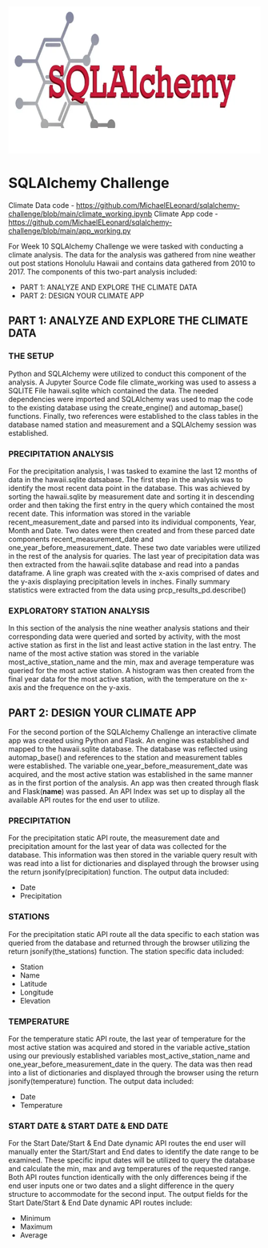 <img src="Pics/Header.png" width="727" height="294">

# SQLAlchemy Challenge
Climate Data code - https://github.com/MichaelELeonard/sqlalchemy-challenge/blob/main/climate_working.ipynb
Climate App code - https://github.com/MichaelELeonard/sqlalchemy-challenge/blob/main/app_working.py

For Week 10 SQLAlchemy Challenge we were tasked with conducting a climate analysis.  The data for the analysis was gathered from nine weather out post stations Honolulu Hawaii and contains data gathered from 2010 to 2017.  The components of this two-part analysis included:
* PART 1: ANALYZE AND EXPLORE THE CLIMATE DATA
* PART 2: DESIGN YOUR CLIMATE APP


## PART 1: ANALYZE AND EXPLORE THE CLIMATE DATA

### THE SETUP

Python and SQLAlchemy were utilized to conduct this component of the analysis.  A Jupyter Source Code file climate_working was used to assess a SQLITE File hawaii.sqlite which contained the data.  The needed dependencies were imported and SQLAlchemy was used to map the code to the existing database using the create_engine() and automap_base() functions.  Finally, two references were established to the class tables in the database named station and measurement and a SQLAlchemy session was established.   

### PRECIPITATION ANALYSIS

For the precipitation analysis, I was tasked to examine the last 12 months of data in the hawaii.sqlite datsabase.  The first step in the analysis was to identify the most recent data point in the database.  This was achieved by sorting the hawaii.sqlite by measurement date and sorting it in descending order and then taking the first entry in the query which contained the most recent date.  This information was stored in the variable recent_measurement_date and parsed into its individual components, Year, Month and Date.  Two dates were then created and from these parced date components recent_measurement_date and one_year_before_measurement_date.  These two date variables were utilized in the rest of the analysis for quaries.  The last year of precipitation data was then extracted from the hawaii.sqlite database and read into a pandas dataframe.  A line graph was created with the x-axis comprised of dates and the y-axis displaying precipitation levels in inches.  Finally summary statistics were extracted from the data using prcp_results_pd.describe()

### EXPLORATORY STATION ANALYSIS

In this section of the analysis the nine weather analysis stations and their corresponding data were queried and sorted by activity, with the most active station as first in the list and least active station in the last entry.  The name of the most active station was stored in the variable most_active_station_name and the min, max and average temperature was queried for the most active station.  A histogram was then created from the final year data for the most active station, with the temperature on the x-axis and the frequence on the y-axis. 

## PART 2: DESIGN YOUR CLIMATE APP

For the second portion of the SQLAlchemy Challenge an interactive climate app was created using Python and Flask.  An engine was established and mapped to the hawaii.sqlite database.  The database was reflected using automap_base() and references to the station and measurement tables were established.  The variable one_year_before_measurement_date was acquired, and the most active station was established in the same manner as in the first portion of the analysis.  An app was then created through flask and Flask(__name__) was passed.  An API Index was set up to display all the available API routes for the end user to utilize.

### PRECIPITATION 
For the precipitation static API route, the measurement date and precipitation amount for the last year of data was collected for the database.  This information was then stored in the variable query result with was read into a list for dictionaries and displayed through the browser using the return jsonify(precipitation) function.  The output data included:
* Date
* Precipitation

### STATIONS
For the precipitation static API route all the data specific to each station was queried from the database and returned through the browser utilizing the return jsonify(the_stations) function.  The station specific data included:
* Station
* Name
* Latitude
* Longitude
* Elevation

### TEMPERATURE  
For the temperature static API route, the last year of temperature for the most active station was acquired and stored in the variable active_station using our previously established variables most_active_station_name and one_year_before_measurement_date in the query.  The data was then read into a list of dictionaries and displayed through the browser using the return jsonify(temperature) function.  The output data included:
* Date
* Temperature

### START DATE & START DATE & END DATE
For the Start Date/Start & End Date dynamic API routes the end user will manually enter the Start/Start and End dates to identify the date range to be examined.   These specific input dates will be utilized to query the database and calculate the min, max and avg temperatures of the requested range.  Both API routes function identically with the only differences being if the end user inputs one or two dates and a slight difference in the query structure to accommodate for the second input.  The output fields for the Start Date/Start & End Date dynamic API routes include:
* Minimum
* Maximum
* Average

